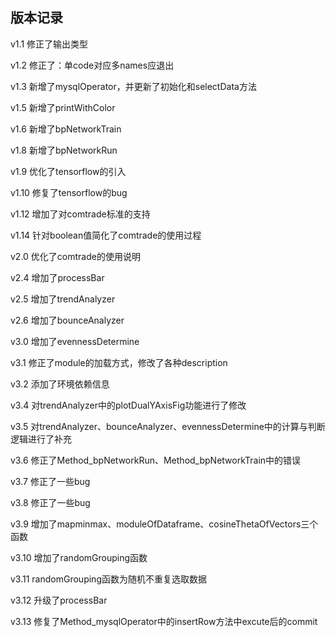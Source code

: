 ## 版本记录

v1.1 修正了输出类型

v1.2 修正了：单code对应多names应退出

v1.3 新增了mysqlOperator，并更新了初始化和selectData方法

v1.5 新增了printWithColor

v1.6 新增了bpNetworkTrain

v1.8 新增了bpNetworkRun

v1.9 优化了tensorflow的引入

v1.10 修复了tensorflow的bug

v1.12 增加了对comtrade标准的支持

v1.14 针对boolean值简化了comtrade的使用过程

v2.0 优化了comtrade的使用说明

v2.4 增加了processBar

v2.5 增加了trendAnalyzer

v2.6 增加了bounceAnalyzer

v3.0 增加了evennessDetermine

v3.1 修正了module的加载方式，修改了各种description

v3.2 添加了环境依赖信息

v3.4 对trendAnalyzer中的plotDualYAxisFig功能进行了修改

v3.5 对trendAnalyzer、bounceAnalyzer、evennessDetermine中的计算与判断逻辑进行了补充

v3.6 修正了Method_bpNetworkRun、Method_bpNetworkTrain中的错误

v3.7 修正了一些bug

v3.8 修正了一些bug

v3.9 增加了mapminmax、moduleOfDataframe、cosineThetaOfVectors三个函数

v3.10 增加了randomGrouping函数

v3.11 randomGrouping函数为随机不重复选取数据

v3.12 升级了processBar

v3.13 修复了Method_mysqlOperator中的insertRow方法中excute后的commit